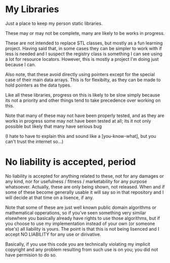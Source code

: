 # My Libraries

Just a place to keep my person static libraries.

These may or may not be complete, many are likely to be works in progress.

These are not intended to replace STL classes, but mostly as a fun learning project.  Having said that, in
some cases they can be simpler to work with if less is needed and I suspect the registry class is something 
I can see using a lot for resource locators.  However, this is mostly a project I'm doing just because I can.

Also note, that these avoid directly using pointers except for the special case of their main data arrays. 
This is for flexibilty, as they can be made to hold pointers as the data types.

Like all these libraries, progress on this is likely to be slow simply because its not a priority and other 
things tend to take precedence over working on this.

Note that many of these may not have been properly tested, and as they are works in progress some may not
have been tested at all; its it not only possible but likely that many have serious bug

(I hate to have to explain this and sound like a [you-know-what], but you can't trust the internet so...)

# No liability is accepted, period

No liability is accepted for anything related to these, not for any damages or any kind, nor for usefulness / 
fitness / marketability for any purpose whatsoever.  Actually, these are only being shown, not released. 
When and if some of these become generally usable it will say so in that repository and I will decide at 
that time on a lisence, if any.

Note that some of these are just well known public domain algorithms or mathematical opperations, so if you've seen something very 
similar elsewhere you basically already have rights to use those algorithms, but if you choose to use my implementation instead of 
your own (or someone else's) all liability is yours.  The point is that this is not being lisenced and I accept NO LIABILITY for 
any use or dirivative.

Basically, if you use this code you are technically violating my implicit copyright and any problem resulting from 
such use is on you; you did not have permision to do so.